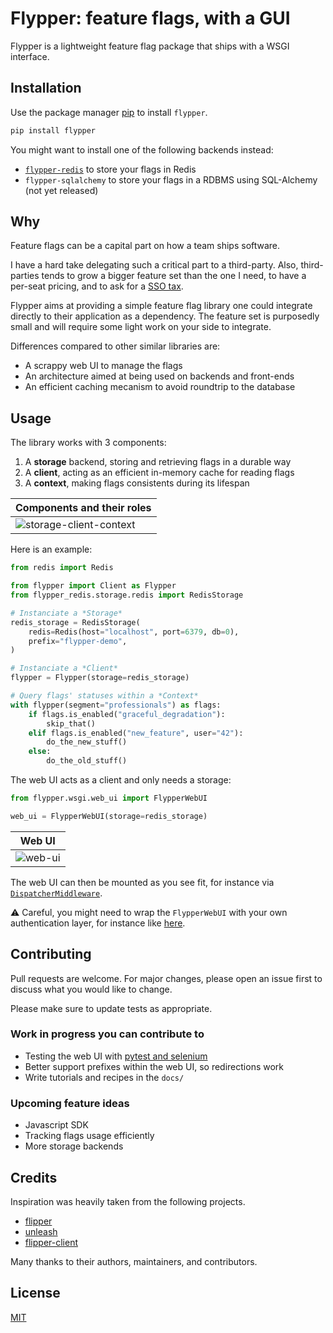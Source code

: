 # Flypper: feature flags, with a GUI

Flypper is a lightweight feature flag package that ships with a WSGI interface.

## Installation

Use the package manager [pip](https://pip.pypa.io/en/stable/) to install `flypper`.

```bash
pip install flypper
```

You might want to install one of the following backends instead:

* [`flypper-redis`](https://github.com/nicoolas25/flypper-redis) to store your flags in Redis
* `flypper-sqlalchemy` to store your flags in a RDBMS using SQL-Alchemy (not yet released)

## Why

Feature flags can be a capital part on how a team ships software.

I have a hard take delegating such a critical part to a third-party.
Also, third-parties tends to grow a bigger feature set than the one I need,
to have a per-seat pricing, and to ask for a [SSO tax](https://sso.tax/).

Flypper aims at providing a simple feature flag library one could integrate
directly to their application as a dependency. The feature set is purposedly
small and will require some light work on your side to integrate.

Differences compared to other similar libraries are:

* A scrappy web UI to manage the flags
* An architecture aimed at being used on backends and front-ends
* An efficient caching mecanism to avoid roundtrip to the database

## Usage

The library works with 3 components:
1. A **storage** backend, storing and retrieving flags in a durable way
2. A **client**, acting as an efficient in-memory cache for reading flags
3. A **context**, making flags consistents during its lifespan

| Components and their roles |
|---|
| ![storage-client-context](https://user-images.githubusercontent.com/163953/138587140-e133ec12-6776-4bee-b80f-851eac7cb6a9.png) |

Here is an example:

```python
from redis import Redis

from flypper import Client as Flypper
from flypper_redis.storage.redis import RedisStorage

# Instanciate a *Storage*
redis_storage = RedisStorage(
    redis=Redis(host="localhost", port=6379, db=0),
    prefix="flypper-demo",
)

# Instanciate a *Client*
flypper = Flypper(storage=redis_storage)

# Query flags' statuses within a *Context*
with flypper(segment="professionals") as flags:
    if flags.is_enabled("graceful_degradation"):
        skip_that()
    elif flags.is_enabled("new_feature", user="42"):
        do_the_new_stuff()
    else:
        do_the_old_stuff()
```

The web UI acts as a client and only needs a storage:

```python
from flypper.wsgi.web_ui import FlypperWebUI

web_ui = FlypperWebUI(storage=redis_storage)
```

| Web UI |
|---|
| ![web-ui](https://user-images.githubusercontent.com/163953/138586961-d3cb5653-8713-4e3f-a60b-207bc5913a15.png) |

The web UI can then be mounted as you see fit,
for instance via [`DispatcherMiddleware`](https://werkzeug.palletsprojects.com/en/2.0.x/middleware/dispatcher/).

⚠ Careful, you might need to wrap the `FlypperWebUI` with your own authentication layer,
for instance like [here](https://eddmann.com/posts/creating-a-basic-auth-wsgi-middleware-in-python/).

## Contributing

Pull requests are welcome. For major changes, please open an issue first to discuss what you would like to change.

Please make sure to update tests as appropriate.

### Work in progress you can contribute to

* Testing the web UI with [pytest and selenium](https://pytest-selenium.readthedocs.io/en/latest/user_guide.html)
* Better support prefixes within the web UI, so redirections work
* Write tutorials and recipes in the `docs/`

### Upcoming feature ideas

* Javascript SDK
* Tracking flags usage efficiently
* More storage backends

## Credits

Inspiration was heavily taken from the following projects.

* [flipper](https://github.com/jnunemaker/flipper)
* [unleash](https://github.com/Unleash/unleash)
* [flipper-client](https://github.com/carta/flipper-client)

Many thanks to their authors, maintainers, and contributors.

## License

[MIT](https://choosealicense.com/licenses/mit/)


